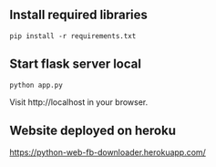 ## Install required libraries

    pip install -r requirements.txt
    
## Start flask server local
    python app.py
   Visit http://localhost in your browser.

## Website deployed on heroku
   https://python-web-fb-downloader.herokuapp.com/

